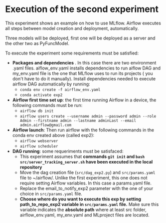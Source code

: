 # Execution of the second experiment

This experiment shows an example on how to use MLflow. Airflow executes all steps between model creation and deployment, automatically.

Three models will be deployed, first one will be deployed as a server and the other two as PyFuncModel. 

To execute the experiment some requirements must be satisfied:
- **Packages and dependencies** . In this case there are two environment .yaml files. aiflow_env.yaml installs dependencies to run aiflow DAG and my_env.yaml file is the one that MLflow uses to run its projects ( you don't have to do it manually). Install dependencies needed to execute airflow DAG automatically by running:
    - `conda env create -f airflow_env.yaml`
    - `conda activate exp2`
- **Airflow first time set up**: the first time running Airflow in a device, the following commands must be run:
    - `airflow db init`
    - `airflow users create --username admin --password admin --role Admin --firstname admin --lastname adminLast --email admin.airflow@gmail.com`
- **Airflow launch**: Then run airflow with the following commands in the conda env created above (called exp2):
    - `airflow webserver`
    - `airflow scheduler`
- **DAG running**: some requeriments must be satisfaced:
    - This experiment assumes that **commands `git init` and `bash src/server_tracking_server.sh` have been executed in the local repository**
    - Move the dag creation file (`src/dag_exp2.py`) and `src/params.yaml` file to ~/airflow/. Unlike the first experiment, this one does not require setting Airflow variables. In this case a params.yaml file.  
    - Replace the email_to_notify_exp2 parameter with the one of your choice in `src/params.yaml` file. 
    - **Choose where do you want to execute this exp by setting path_to_repo_exp2 variable in `src/params.yaml` file.** Make sure this variable indicates the **absolute path** where at least src folder, airflow_env.yaml, my_env.yaml and MLproject files are located.
